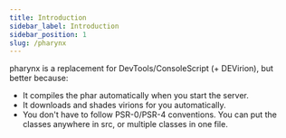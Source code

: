 ```yaml
---
title: Introduction
sidebar_label: Introduction
sidebar_position: 1
slug: /pharynx
---
```


pharynx is a replacement for DevTools/ConsoleScript (+ DEVirion), but better because:
- It compiles the phar automatically when you start the server.
- It downloads and shades virions for you automatically.
- You don't have to follow PSR-0/PSR-4 conventions. You can put the classes anywhere in src, or multiple classes in one file.
